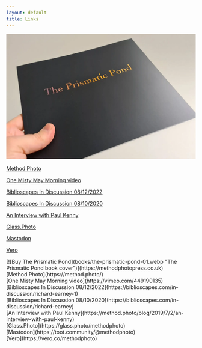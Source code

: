 ```yaml
---
layout: default
title: Links
---
```


[![Buy The Prismatic Pond](books/the-prismatic-pond-01.webp "The Prismatic Pond book cover")](https://methodphotopress.co.uk)

[Method Photo](https://method.photo/)

[One Misty May Morning video](https://vimeo.com/449190135)

[Biblioscapes In Discussion 08/12/2022](https://biblioscapes.com/in-discussion/richard-earney-1)

[Biblioscapes In Discussion 08/10/2020](https://biblioscapes.com/in-discussion/richard-earney)

[An Interview with Paul Kenny](https://method.photo/blog/2019/7/2/an-interview-with-paul-kenny)

[Glass.Photo](https://glass.photo/methodphoto)	

[Mastodon](https://toot.community/@methodphoto)

[Vero](https://vero.co/methodphoto)

<div class="button">
	[![Buy The Prismatic Pond](books/the-prismatic-pond-01.webp "The Prismatic Pond book cover")](https://methodphotopress.co.uk)
<div>

<div class="button">
	[Method Photo](https://method.photo/)
<div>

<div class="button">
	[One Misty May Morning video](https://vimeo.com/449190135)
</div>

<div class="button">
	[Biblioscapes In Discussion 08/12/2022](https://biblioscapes.com/in-discussion/richard-earney-1)
</div>

<div class="button">
	[Biblioscapes In Discussion 08/10/2020](https://biblioscapes.com/in-discussion/richard-earney)
</div>

<div class="button">
	[An Interview with Paul Kenny](https://method.photo/blog/2019/7/2/an-interview-with-paul-kenny)
</div>

<div class="button">
	[Glass.Photo](https://glass.photo/methodphoto)	
</div>

<div class="button">
	[Mastodon](https://toot.community/@methodphoto)
</div>

<div class="button">
	[Vero](https://vero.co/methodphoto)
</div>